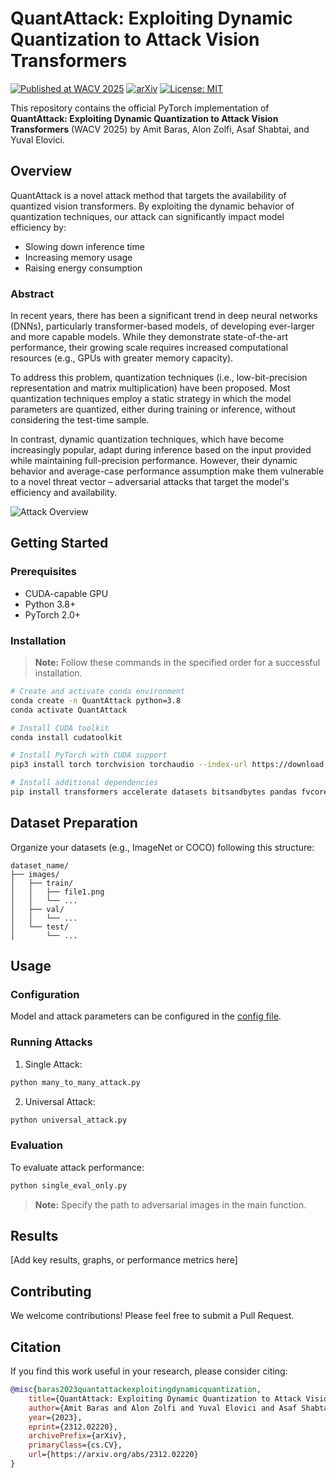 # QuantAttack: Exploiting Dynamic Quantization to Attack Vision Transformers

[![Published at WACV 2025](https://img.shields.io/badge/Published-WACV%202025-blue.svg)](https://arxiv.org/pdf/2312.02220)
[![arXiv](https://img.shields.io/badge/arXiv-2312.02220-b31b1b.svg)](https://arxiv.org/abs/2312.02220)
[![License: MIT](https://img.shields.io/badge/License-MIT-yellow.svg)](https://opensource.org/licenses/MIT)

This repository contains the official PyTorch implementation of **QuantAttack: Exploiting Dynamic Quantization to Attack Vision Transformers** (WACV 2025) by Amit Baras, Alon Zolfi, Asaf Shabtai, and Yuval Elovici.

## Overview

QuantAttack is a novel attack method that targets the availability of quantized vision transformers. By exploiting the dynamic behavior of quantization techniques, our attack can significantly impact model efficiency by:
- Slowing down inference time
- Increasing memory usage
- Raising energy consumption

### Abstract

In recent years, there has been a significant trend in deep neural networks (DNNs), particularly transformer-based models, of developing ever-larger and more capable models. While they demonstrate state-of-the-art performance, their growing scale requires increased computational resources (e.g., GPUs with greater memory capacity). 

To address this problem, quantization techniques (i.e., low-bit-precision representation and matrix multiplication) have been proposed. Most quantization techniques employ a static strategy in which the model parameters are quantized, either during training or inference, without considering the test-time sample. 

In contrast, dynamic quantization techniques, which have become increasingly popular, adapt during inference based on the input provided while maintaining full-precision performance. However, their dynamic behavior and average-case performance assumption make them vulnerable to a novel threat vector – adversarial attacks that target the model's efficiency and availability.

![Attack Overview](link_to_image)

## Getting Started

### Prerequisites

- CUDA-capable GPU
- Python 3.8+
- PyTorch 2.0+

### Installation

> **Note:** Follow these commands in the specified order for a successful installation.

```bash
# Create and activate conda environment
conda create -n QuantAttack python=3.8
conda activate QuantAttack

# Install CUDA toolkit
conda install cudatoolkit

# Install PyTorch with CUDA support
pip3 install torch torchvision torchaudio --index-url https://download.pytorch.org/whl/cu118

# Install additional dependencies
pip install transformers accelerate datasets bitsandbytes pandas fvcore
```

## Dataset Preparation

Organize your datasets (e.g., ImageNet or COCO) following this structure:
```
dataset_name/
├── images/
│   ├── train/
│   │   ├── file1.png
│   │   └── ...
│   ├── val/
│   │   └── ...
│   └── test/
│       └── ...
```

## Usage

### Configuration

Model and attack parameters can be configured in the [config file](https://github.com/barasamit/8_bits_attack/blob/main/configs/attacks_config.py).

### Running Attacks

1. Single Attack:
```bash
python many_to_many_attack.py
```

2. Universal Attack:
```bash
python universal_attack.py
```

### Evaluation

To evaluate attack performance:
```bash
python single_eval_only.py
```

> **Note:** Specify the path to adversarial images in the main function.

## Results

[Add key results, graphs, or performance metrics here]

## Contributing

We welcome contributions! Please feel free to submit a Pull Request.

## Citation

If you find this work useful in your research, please consider citing:

```bibtex
@misc{baras2023quantattackexploitingdynamicquantization,
    title={QuantAttack: Exploiting Dynamic Quantization to Attack Vision Transformers}, 
    author={Amit Baras and Alon Zolfi and Yuval Elovici and Asaf Shabtai},
    year={2023},
    eprint={2312.02220},
    archivePrefix={arXiv},
    primaryClass={cs.CV},
    url={https://arxiv.org/abs/2312.02220}
}
```


